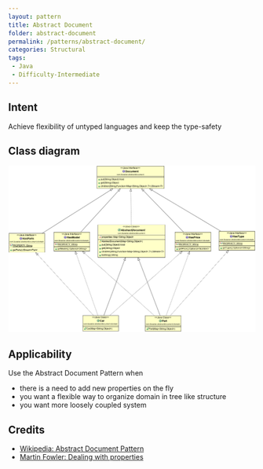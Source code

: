 ```yaml
---
layout: pattern
title: Abstract Document
folder: abstract-document
permalink: /patterns/abstract-document/
categories: Structural
tags: 
 - Java
 - Difficulty-Intermediate
---
```


## Intent
Achieve flexibility of untyped languages and keep the type-safety 

## Class diagram
![alt text](./etc/abstract-document.png "Abstract Document Traits and Domain")


## Applicability
Use the Abstract Document Pattern when

* there is a need to add new properties on the fly
* you want a flexible way to organize domain in tree like structure
* you want more loosely coupled system


## Credits

* [Wikipedia: Abstract Document Pattern](https://en.wikipedia.org/wiki/Abstract_Document_Pattern)
* [Martin Fowler: Dealing with properties](http://martinfowler.com/apsupp/properties.pdf)
